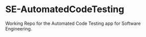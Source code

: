 # SE-AutomatedCodeTesting
Working Repo for the Automated Code Testing app for Software Engineering.
